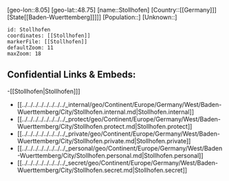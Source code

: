 ﻿---
location: [48.75,8.05]
mapzoom: [7,12] 
mapmarker: city 
type: City
tags:
- geo/City


SpocWebEntityId: 34584
isDeleted: false
confidential: public

---
[geo-lon::8.05]
[geo-lat::48.75]
[name::Stollhofen]
[Country::[[Germany]]]
[State[[Baden-Wuerttemberg]]]]]
[Population::]
[Unknown::]


```leaflet
id: Stollhofen
coordinates: [[Stollhofen]]
markerFile: [[Stollhofen]]
defaultZoom: 11 
maxZoom: 18
```


## Confidential Links & Embeds: 
-[[Stollhofen|Stollhofen]]] 
- [[../../../../../../../../_internal/geo/Continent/Europe/Germany/West/Baden-Wuerttemberg/City/Stollhofen.internal.md|Stollhofen.internal]] 
- [[../../../../../../../../_protect/geo/Continent/Europe/Germany/West/Baden-Wuerttemberg/City/Stollhofen.protect.md|Stollhofen.protect]] 
- [[../../../../../../../../_private/geo/Continent/Europe/Germany/West/Baden-Wuerttemberg/City/Stollhofen.private.md|Stollhofen.private]] 
- [[../../../../../../../../_personal/geo/Continent/Europe/Germany/West/Baden-Wuerttemberg/City/Stollhofen.personal.md|Stollhofen.personal]] 
- [[../../../../../../../../_secret/geo/Continent/Europe/Germany/West/Baden-Wuerttemberg/City/Stollhofen.secret.md|Stollhofen.secret]] 
